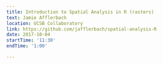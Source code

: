 ```yaml
---
title: Introduction to Spatial Analysis in R (rasters)
text: Jamie Afflerbach
location: UCSB Collaboratory
link: https://github.com/jafflerbach/spatial-analysis-R
date: 2017-10-04
startTime: '11:30'
endTime: '1:00'

---
```

